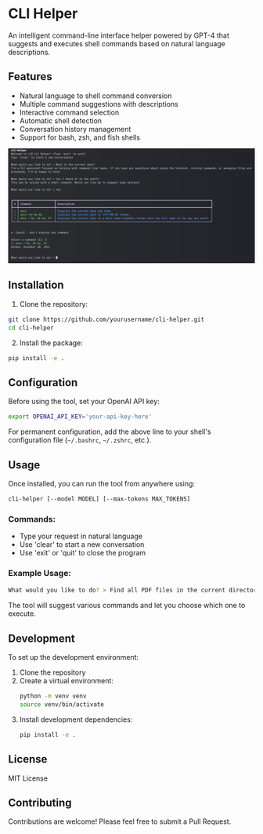 # CLI Helper

An intelligent command-line interface helper powered by GPT-4 that suggests and executes shell commands based on natural language descriptions.

## Features

- Natural language to shell command conversion
- Multiple command suggestions with descriptions
- Interactive command selection
- Automatic shell detection
- Conversation history management
- Support for bash, zsh, and fish shells

![CLI Helper Demo](docs/assets/images/demo.png)

## Installation

1. Clone the repository:
```bash
git clone https://github.com/yourusername/cli-helper.git
cd cli-helper
```
2. Install the package:
```bash
pip install -e .
```
## Configuration

Before using the tool, set your OpenAI API key:
```bash
export OPENAI_API_KEY='your-api-key-here'
```

For permanent configuration, add the above line to your shell's configuration file (`~/.bashrc`, `~/.zshrc`, etc.).

## Usage

Once installed, you can run the tool from anywhere using:
```bash
cli-helper [--model MODEL] [--max-tokens MAX_TOKENS]
```
### Commands:
- Type your request in natural language
- Use 'clear' to start a new conversation
- Use 'exit' or 'quit' to close the program

### Example Usage:
```bash
What would you like to do? > Find all PDF files in the current directory
```
The tool will suggest various commands and let you choose which one to execute.

## Development

To set up the development environment:

1. Clone the repository
2. Create a virtual environment:
   ```bash
   python -m venv venv
   source venv/bin/activate
   ```
3. Install development dependencies:
   ```bash
   pip install -e .
   ```

## License

MIT License

## Contributing

Contributions are welcome! Please feel free to submit a Pull Request.

